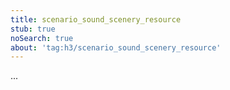 ```yaml
---
title: scenario_sound_scenery_resource
stub: true
noSearch: true
about: 'tag:h3/scenario_sound_scenery_resource'
---
```

  ...
  